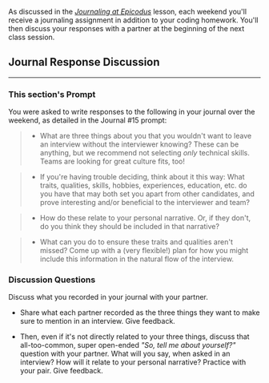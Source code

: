 As discussed in the _[Journaling at Epicodus](https://full-time.learnhowtoprogram.com/introduction-to-programming/git-html-and-css/homework-journaling-at-epicodus)_ lesson, each weekend you'll receive a journaling assignment in addition to your coding homework. You'll then discuss your responses with a partner at the beginning of the next class session.

## Journal Response Discussion
---

### This section's Prompt

You were asked to write responses to the following in your journal over the weekend, as detailed in the Journal #15 prompt:

> * What are three things about you that you wouldn't want to leave an interview without the interviewer knowing? These can be anything, but we recommend not selecting _only_ technical skills. Teams are looking for great culture fits, too!

> * If you're having trouble deciding, think about it this way: What traits, qualities, skills, hobbies, experiences, education, etc. do you have that may both set you apart from other candidates, and prove interesting and/or beneficial to the interviewer and team?

> * How do these relate to your personal narrative. Or, if they don't, do you think they should be included in that narrative?

> * What can you do to ensure these traits and qualities aren't missed? Come up with a (very flexible!) plan for how you might include this information in the natural flow of the interview.

### Discussion Questions

Discuss what you recorded in your journal with your partner.

* Share what each partner recorded as the three things they want to make sure to mention in an interview. Give feedback.

* Then, even if it's not directly related to your three things, discuss that all-too-common, super open-ended _"So, tell me about yourself?"_ question with your partner. What will you say, when asked in an interview? How will it relate to your personal narrative? Practice with your pair. Give feedback. 
